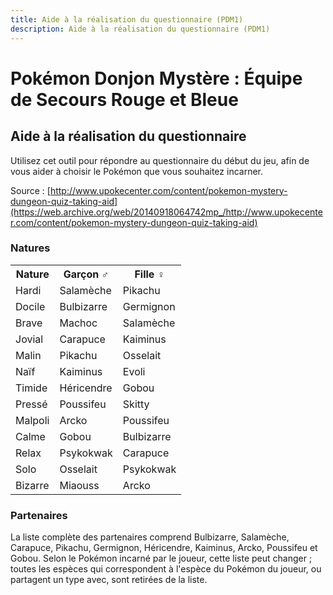 ```yaml
---
title: Aide à la réalisation du questionnaire (PDM1)
description: Aide à la réalisation du questionnaire (PDM1)
---
```

# Pokémon Donjon Mystère : Équipe de Secours Rouge et Bleue
## Aide à la réalisation du questionnaire

Utilisez cet outil pour répondre au questionnaire du début du jeu, afin de vous aider à choisir le Pokémon que vous souhaitez incarner.

Source : [http://www.upokecenter.com/content/pokemon-mystery-dungeon-quiz-taking-aid](https://web.archive.org/web/20140918064742mp_/http://www.upokecenter.com/content/pokemon-mystery-dungeon-quiz-taking-aid)

<script type="text/javascript" src="/assets/js/tools/PMD1/quiz.js">
</script>
<script type="text/javascript" src="/assets/js/tools/PMD1/areas-fr.js">
</script>
<script type="text/javascript">
    let loc=self.location.href
    if(loc.charAt(loc.length-1)=="/"){
     self.location.replace(loc.substr(0,loc.length-1))
    }
    
    let qflags=[]
    let natures=[]
    let quesleft=8
    
    let genderpokemon=
    "04001900010098004200040007009E00"+
    "190068009E0085009B001B0118014501"+
    "150118011B0101003600070068003600"+
    "34001501"
    
    function c2c(s,c){
     return parseInt(s.substr(c<<1,2),16)
    }
    function c2w(s,c){
     return c2c(s,c<<1)|(c2c(s,(c<<1)+1)<<8)
    }
    
    for(let i=0;i<56;i++){
     qflags[i]=0
    }
    for(let i=0;i<13;i++){
     natures[i]=0
    }
    
    function radio(name,id,value,label){
     return "<input type=\"radio\" name=\""+name+"\" id=\""+id+"\" value=\""+value+"\" "
           +" onclick=\"radiocheck(this)\" />"
           +"<label for=\""+id+"\">"+label+"</label>"
    }
    
    function option(x){
     return parseInt(x.value)
    }
    
    function questionlist(){
     let ret="<xmp>"
     for(let i=0;i<questions.length;i++){
      let group=parseInt(quesgroups.charAt(i),16)
      let ques=questions[i]
      ret+="<p>"+ques[0]+" [Group "+group+"]</p><ul>\r\n"
      for(let k=0;k<ques.length-2;k++){
       ret+="<li>"+ques[k+2]
       ret+=" ("
       let comma=0
       for(let j=0;j<13;j++){
        if(answers[ques[1]+k][j]){
         if(comma)ret+=" ; "
         ret+=naturenames[j]+" : "+answers[ques[1]+k][j];
         comma=1
        }
       }
       ret+=")</li>\r\n"
      }
      ret+="</ul>\r\n"
     }
     ret+="</xmp>"
     document.write(ret)
    }
    
    function loadquestion(q,dst,qname){
     let o=document.getElementById(dst)
     let oLeft=document.getElementById("quesleft")
     let ques=questions[q]
     let answer=ques[1]
     let ret="<p>"+ques[0]+"</p>\r\n"
     ret+="<table><tr><th>Réponses</th><th>Changements de score</th>";
     ret+="</tr>"
     for(let i=2;i<ques.length;i++){
      ret+="<tr><td>"
      ret+=radio(qname,qname+""+(i-2),i-2,ques[i])+"\r\n"
      ret+="</td><td>"
      let comma=0
      for(let j=0;j<13;j++){
       if(answers[answer][j]){
        if(comma)ret+=" ; "
        ret+=naturenames[j]+" : "+answers[answer][j];
        comma=1
       }
      }
      ret+="</td></tr>"
      answer++
     }
     ret+="</table>"
     o.innerHTML=ret
     oLeft.innerHTML="<p><b>Questions restantes : "+quesleft+"</b></p>"
    }
    
    function sortfunc(a,b){
     if(a[0]==b[0])return 0
     return (a[0]<b[0])?-1:1
    }
    
    function writequestions(name){
     let sorted=[]
     for(let i=0;i<questions.length;i++){
      let question=questions[i][0].replace(/<.*?>/g,"")
      if(question.length>80){
       question=question.substr(0,80)+"..."
      }
      sorted[i]=[question,i]
     }
     sorted=sorted.sort(sortfunc)
     document.write("<select id=\""+name+"\" onchange=\"loadques()\">\r\n")
     document.write("<option value=\"-1\">Sélectionnez une question.</option>\r\n");
     for(let i=0;i<questions.length;i++){
      document.write("<option value=\""+sorted[i][1]+"\">"
        +sorted[i][0]+"</option>\r\n");
     }
     document.write("</select>\r\n")
    }
    
    function radiocheck(rad){
     let val=parseInt(rad.value)
     let o=document.getElementById("quesdiv")
     let oLeft=document.getElementById("quesleft")
     let oStatus=document.getElementById("quesstatus")
     let oResult=document.getElementById("quesresult")
     let q=option(rad.form.queslist)
     let answer=questions[q][1]+val
     let ans=answers[answer]
     let maxnature=-1
     let maxholders=[]
     let bestnature
     if(quesleft<=0){
      return
     }
     if(answer!=22){
      quesleft=quesleft-1
     }
     let result="<ul>";
     for(let i=0;i<13;i++){
      natures[i]+=ans[i]
      result+="<li>"+naturenames[i]+" : "+natures[i]+"</li>"
      maxnature=Math.max(maxnature,natures[i])
     }
     result+="</ul>"
     o.innerHTML=""
     oLeft.innerHTML="<p><b>Questions restantes : "+quesleft+"</b></p>"
     oStatus.innerHTML=result
     if(quesleft==0){
      for(let i=0;i<13;i++){
       if(natures[i]==maxnature){
        maxholders[maxholders.length]=i
       }
      }
      bestnature=maxholders[Math.floor(Math.random()*maxholders.length)]
      let boypokemon=pokemon[c2w(genderpokemon,(bestnature<<1))]
      let girlpokemon=pokemon[c2w(genderpokemon,(bestnature<<1)+1)]
      oResult.innerHTML="<p>"+naturetext[bestnature]+"</p><ul>"
       +"<li>Garçon : ... le Pokémon "+boypokemon+"!</li>"
       +"<li>Fille : ... le Pokémon "+girlpokemon+"!</li>"
       +"</ul>";
     }
    }
    
    function loadques(form){
     let q=option(form.queslist)
     if(q>=0){
      loadquestion(q,"quesdiv","question")
     }
    }
</script>
<script type="text/javascript">
    writequestions("queslist");
</script>
<div id="quesleft">
</div>
<div id="quesdiv">
</div>
<div id="quesstatus">
</div>
<div id="quesresult">
</div>

### Natures
<table>
    <tr>
        <th>Nature
        </th>
        <th>Garçon ♂
        </th>
        <th>Fille ♀
        </th>
    </tr>
    <tr>
        <td>Hardi
        </td>
        <td>Salamèche
        </td>
        <td>Pikachu
        </td>
    </tr>
    <tr>
        <td>Docile
        </td>
        <td>Bulbizarre
        </td>
        <td>Germignon
        </td>
    </tr>
    <tr>
        <td>Brave
        </td>
        <td>Machoc
        </td>
        <td>Salamèche
        </td>
    </tr>
    <tr>
        <td>Jovial
        </td>
        <td>Carapuce
        </td>
        <td>Kaiminus
        </td>
    </tr>
    <tr>
        <td>Malin
        </td>
        <td>Pikachu
        </td>
        <td>Osselait
        </td>
    </tr>
    <tr>
        <td>Naïf
        </td>
        <td>Kaiminus
        </td>
        <td>Evoli
        </td>
    </tr>
    <tr>
        <td>Timide
        </td>
        <td>Héricendre
        </td>
        <td>Gobou
        </td>
    </tr>
    <tr>
        <td>Pressé
        </td>
        <td>Poussifeu
        </td>
        <td>Skitty
        </td>
    </tr>
    <tr>
        <td>Malpoli
        </td>
        <td>Arcko
        </td>
        <td>Poussifeu
        </td>
    </tr>
    <tr>
        <td>Calme
        </td>
        <td>Gobou
        </td>
        <td>Bulbizarre
        </td>
    </tr>
    <tr>
        <td>Relax
        </td>
        <td>Psykokwak
        </td>
        <td>Carapuce
        </td>
    </tr>
    <tr>
        <td>Solo
        </td>
        <td>Osselait
        </td>
        <td>Psykokwak
        </td>
    </tr>
    <tr>
        <td>Bizarre
        </td>
        <td>Miaouss
        </td>
        <td>Arcko
        </td>
    </tr>
</table>

### Partenaires
La liste complète des partenaires comprend Bulbizarre, Salamèche, Carapuce, Pikachu, Germignon, Héricendre, Kaiminus, Arcko, Poussifeu et Gobou. Selon le Pokémon incarné par le joueur, cette liste peut changer ; toutes les espèces qui correspondent à l'espèce du Pokémon du joueur, ou partagent un type avec, sont retirées de la liste.
